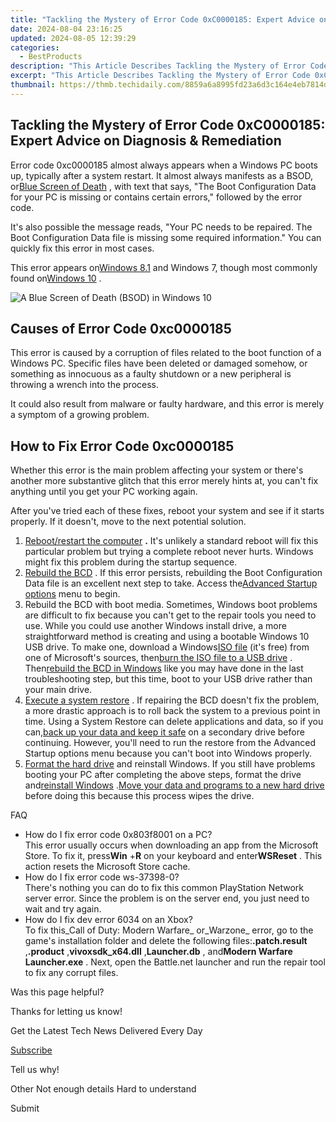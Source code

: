 ```yaml
---
title: "Tackling the Mystery of Error Code 0xC0000185: Expert Advice on Diagnosis & Remediation"
date: 2024-08-04 23:16:25
updated: 2024-08-05 12:39:29
categories:
  - BestProducts
description: "This Article Describes Tackling the Mystery of Error Code 0xC0000185: Expert Advice on Diagnosis & Remediation"
excerpt: "This Article Describes Tackling the Mystery of Error Code 0xC0000185: Expert Advice on Diagnosis & Remediation"
thumbnail: https://thmb.techidaily.com/8859a6a8995fd23a6d3c164e4eb7814defea1c5b86ac3b09d9d752ad915284f4.jpg
---
```


## Tackling the Mystery of Error Code 0xC0000185: Expert Advice on Diagnosis & Remediation
 Error code 0xc0000185 almost always appears when a Windows PC boots up, typically after a system restart. It almost always manifests as a BSOD, or[Blue Screen of Death](https://www.lifewire.com/blue-screen-of-death-bsod-2625816) , with text that says, "The Boot Configuration Data for your PC is missing or contains certain errors," followed by the error code.

 It's also possible the message reads, "Your PC needs to be repaired. The Boot Configuration Data file is missing some required information." You can quickly fix this error in most cases.

 This error appears on[Windows 8.1](https://www.lifewire.com/windows-8-2626235) and Windows 7, though most commonly found on[Windows 10](https://www.lifewire.com/windows-10-2626217) .

![A Blue Screen of Death (BSOD) in Windows 10](https://www.lifewire.com/thmb/wAC261vZ-7lO50YoghXirpJQiCY=/1500x0/filters:no_upscale():max_bytes(150000):strip_icc():format(webp)/blue-screen-of-death-bsod-windows-583d9aa55f9b58d5b1e4f024.PNG)

## Causes of Error Code 0xc0000185

 This error is caused by a corruption of files related to the boot function of a Windows PC. Specific files have been deleted or damaged somehow, or something as innocuous as a faulty shutdown or a new peripheral is throwing a wrench into the process.

 It could also result from malware or faulty hardware, and this error is merely a symptom of a growing problem.

## How to Fix Error Code 0xc0000185

 Whether this error is the main problem affecting your system or there's another more substantive glitch that this error merely hints at, you can't fix anything until you get your PC working again.

 After you've tried each of these fixes, reboot your system and see if it starts properly. If it doesn't, move to the next potential solution.

1. [Reboot/restart the computer](https://www.lifewire.com/how-to-reboot-a-computer-2624568) **.** It's unlikely a standard reboot will fix this particular problem but trying a complete reboot never hurts. Windows might fix this problem during the startup sequence.
2. [Rebuild the BCD](https://www.lifewire.com/how-to-rebuild-the-bcd-in-windows-2624508) . If this error persists, rebuilding the Boot Configuration Data file is an excellent next step to take. Access the[Advanced Startup options](https://www.lifewire.com/advanced-startup-options-2625805) menu to begin.
3. Rebuild the BCD with boot media. Sometimes, Windows boot problems are difficult to fix because you can't get to the repair tools you need to use. While you could use another Windows install drive, a more straightforward method is creating and using a bootable Windows 10 USB drive. To make one, download a Windows[ISO file](https://www.lifewire.com/iso-file-2625923) (it's free) from one of Microsoft's sources, then[burn the ISO file to a USB drive](https://www.lifewire.com/how-to-burn-an-iso-file-to-a-usb-drive-2619270) .  
 Then[rebuild the BCD in Windows](https://www.lifewire.com/how-to-rebuild-the-bcd-in-windows-2624508) like you may have done in the last troubleshooting step, but this time, boot to your USB drive rather than your main drive.
4. [Execute a system restore](https://www.lifewire.com/what-is-system-restore-2626022) . If repairing the BCD doesn't fix the problem, a more drastic approach is to roll back the system to a previous point in time. Using a System Restore can delete applications and data, so if you can,[back up your data and keep it safe](https://www.lifewire.com/ways-to-back-up-your-data-2640426) on a secondary drive before continuing. However, you'll need to run the restore from the Advanced Startup options menu because you can't boot into Windows properly.
5. [Format the hard drive](https://www.lifewire.com/how-to-format-a-hard-drive-2626077) and reinstall Windows. If you still have problems booting your PC after completing the above steps, format the drive and[reinstall Windows](https://www.lifewire.com/how-to-clean-install-windows-2624904) .[Move your data and programs to a new hard drive](https://www.lifewire.com/upgrade-a-laptop-hard-drive-without-losing-data-and-programs-2378113) before doing this because this process wipes the drive.

 FAQ

* How do I fix error code 0x803f8001 on a PC?  
 This error usually occurs when downloading an app from the Microsoft Store. To fix it, press**Win** +**R** on your keyboard and enter**WSReset** . This action resets the Microsoft Store cache.
* How do I fix error code ws-37398-0?  
 There's nothing you can do to fix this common PlayStation Network server error. Since the problem is on the server end, you just need to wait and try again.
* How do I fix dev error 6034 on an Xbox?  
 To fix this_Call of Duty: Modern Warfare_ or_Warzone_ error, go to the game's installation folder and delete the following files:**.patch.result** ,**.product** ,**vivoxsdk\_x64.dll** ,**Launcher.db** , and**Modern Warfare Launcher.exe** . Next, open the Battle.net launcher and run the repair tool to fix any corrupt files.

Was this page helpful?

Thanks for letting us know!

 Get the Latest Tech News Delivered Every Day

[Subscribe](https://www.lifewire.com/#)

Tell us why!

 Other  Not enough details  Hard to understand

 Submit

<ins class="adsbygoogle"
     style="display:block"
     data-ad-format="autorelaxed"
     data-ad-client="ca-pub-7571918770474297"
     data-ad-slot="1223367746"></ins>



<ins class="adsbygoogle"
     style="display:block"
     data-ad-client="ca-pub-7571918770474297"
     data-ad-slot="8358498916"
     data-ad-format="auto"
     data-full-width-responsive="true"></ins>
